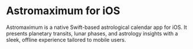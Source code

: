 # Astromaximum for iOS

Astromaximum is a native Swift-based astrological calendar app for iOS. It presents planetary transits, lunar phases, and astrology insights with a sleek, offline experience tailored to mobile users.
